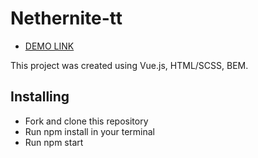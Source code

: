 # Nethernite-tt

- [DEMO LINK](https://obashmakov.github.io/nethernite-tt/)

This project was created using Vue.js, HTML/SCSS, BEM.

## Installing

 - Fork and clone this repository
 - Run npm install in your terminal
 - Run npm start
